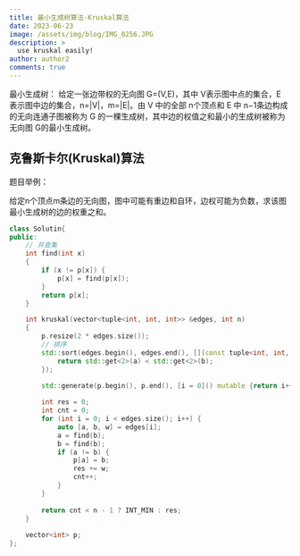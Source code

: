 ```yaml
---
title: 最小生成树算法-Kruskal算法
date: 2023-06-23
image: /assets/img/blog/IMG_0256.JPG
description: >
  use kruskal easily!
author: author2
comments: true
---
```



最小生成树： 给定一张边带权的无向图 G=(V,E)，其中 V表示图中点的集合，E 表示图中边的集合，n=|V|，m=|E|。由 V 中的全部 n个顶点和 E 中 n−1条边构成的无向连通子图被称为 G 的一棵生成树，其中边的权值之和最小的生成树被称为无向图 G的最小生成树。


## 克鲁斯卡尔(Kruskal)算法

题目举例：

给定n个顶点m条边的无向图，图中可能有重边和自环，边权可能为负数，求该图最小生成树的边的权重之和。

```c++
class Solutin{
public:
    // 并查集
    int find(int x)
    {
        if (x != p[x]) {
            p[x] = find(p[x]);
        }
        return p[x];
    }

    int kruskal(vector<tuple<int, int, int>> &edges, int n)
    {
        p.resize(2 * edges.size());
        // 排序
        std::sort(edges.begin(), edges.end(), [](const tuple<int, int, int> &a, const tuple<int, int, int> &b){
            return std::get<2>(a) < std::get<2>(b);
        });

        std::generate(p.begin(), p.end(), [i = 0]() mutable {return i++;});
        
        int res = 0;
        int cnt = 0;
        for (int i = 0; i < edges.size(); i++) {
            auto [a, b, w] = edges[i];
            a = find(b);
            b = find(b);
            if (a != b) {
                p[a] = b;
                res += w;
                cnt++;
            }
        }
        
        return cnt < n - 1 ? INT_MIN : res;
    }
    
    vector<int> p;
};
```

